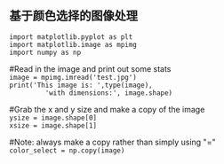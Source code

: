 

## 基于颜色选择的图像处理
  
`import matplotlib.pyplot as plt`  
`import matplotlib.image as mpimg`  
`import numpy as np`  

#Read in the image and print out some stats  
`image = mpimg.imread('test.jpg')`  
`print('This image is: ',type(image),`   
`         'with dimensions:', image.shape)`  

#Grab the x and y size and make a copy of the image  
`ysize = image.shape[0]`  
`xsize = image.shape[1]`

#Note: always make a copy rather than simply using "="  
`color_select = np.copy(image)`  



